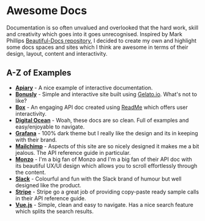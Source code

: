 # Awesome Docs
Documentation is so often unvalued and overlooked that the hard work, skill and creativity which goes into it goes unrecognised. Inspired by Mark Phillips [Beautiful-Docs repository](https://github.com/PharkMillups/beautiful-docs), I decided to create my own and highlight some docs spaces and sites which I think are awesome in terms of their design, layout, content and interactivity. 

## A-Z of Examples
* **[Apiary](https://help.apiary.io/tools/embed/)** - A nice example of interactive documentation.
* **[Bonusly](https://bonusly.gelato.io/docs/versions/353215342023018198)** - Simple and interactive site built using [Gelato.io](https://gelato). What's not to like?
* **[Box](https://developer.box.com/reference)** - An engaging API doc created using [ReadMe](https://readme.io) which offers user interactivity.
* **[Digital Ocean](https://developers.digitalocean.com/documentation/v2/#introduction)** - Woah, these docs are so clean. Full of examples and easy/enjoyable to navigate.
* **[Grafana](http://docs.grafana.org/)** - 100% dark theme but I really like the design and its in keeping with their brand.
* **[Mailchimp](http://developer.mailchimp.com/documentation/mailchimp/reference/overview/)** - Aspects of this site are so nicely designed it makes me a bit jealous. The API reference guide in particular.
* **[Monzo](https://monzo.com/docs)** - I'm a big fan of Monzo and I'm a big fan of their API doc with its beautiful UX/UI design which allows you to scroll effortlessly through the content.
* **[Slack](https://api.slack.com/)** - Colourful and fun with the Slack brand of humour but well designed like the product.
* **[Stripe](https://stripe.com/docs/api#intro)** - Stripe go a great job of providing copy-paste ready sample calls in their API reference guide.
* **[Vue.js](https://vuejs.org/v2/guide/index.html)** - Simple, clean and easy to navigate. Has a nice search feature which splits the search results.
